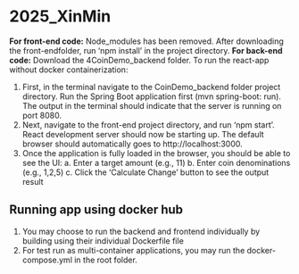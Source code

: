 # 2025_XinMin
**For front-end code:**
Node_modules has been removed. After downloading the front-endfolder, run ‘npm install’ in the project directory.
**For back-end code:**
Download the 4CoinDemo_backend folder.
To run the react-app without docker containerization: 
1)	First, in the terminal navigate to the CoinDemo_backend folder project directory. Run the Spring Boot application first (mvn spring-boot: run). The output in the terminal should indicate that the server is running on port 8080.
2)	Next, navigate to the front-end project directory, and run ‘npm start’. React development server should now be starting up. The default browser should automatically goes to http://localhost:3000.
3)	Once the application is fully loaded in the browser, you should be able to see the UI:
a.	Enter a target amount (e.g., 11)
b.	Enter coin denominations (e.g., 1,2,5)
c.	Click the ‘Calculate Change’ button to see the output result

## Running app using docker hub
1) You may choose to run the backend and frontend individually by building using their individual Dockerfile file
2) For test run as multi-container applications, you may run the docker-compose.yml in the root folder.
